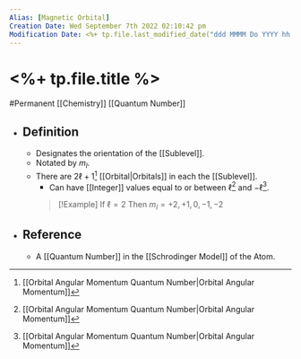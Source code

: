 ```yaml
---
Alias: [Magnetic Orbital]
Creation Date: Wed September 7th 2022 02:10:42 pm 
Modification Date: <%+ tp.file.last_modified_date("ddd MMMM Do YYYY hh:mm:ss a") %>
---
```

# <%+ tp.file.title %>
#Permanent [[Chemistry]] [[Quantum Number]]

- ## Definition
	- Designates the orientation of the [[Sublevel]].
	- Notated by $m_l$.
	- There are $2\ell+1$[^1]  [[Orbital|Orbitals]] in each the [[Sublevel]].
		- Can have [[Integer]] values equal to or between $\ell$[^1] and $-\ell$[^1].
	   > [!Example]
	   > If $\ell=2$
	   > Then $m_l=+2,+1,0,-1,-2$ 
- ## Reference
	- A [[Quantum Number]] in the [[Schrodinger Model]] of the Atom.

[^1]:[[Orbital Angular Momentum Quantum Number|Orbital Angular Momentum]]